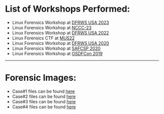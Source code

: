 # List of Workshops Performed:
- Linux Forensics Workshop at [DFRWS USA 2023](DFRWS_USA_2023)
- Linux Forensics Workshop at [NCCC-23](NCCC23)
- Linux Forensics Workshop at [DFRWS USA 2022](DFRWS_USA_2022)
- Linux Forensics CTF at [MUS22](MUS22)
- Linux Forensics Workshop at [DFRWS USA 2020](DFRWS_USA_2020)
- Linux Forensics Workshop at [SAFCSP 2020](SAFCSP_2020)
- Linux Forensics Workshop at [OSDFCon 2019](OSDFCon2019)

---
# Forensic Images:
- Case#1 files can be found [here](https://github.com/ashemery/LinuxForensics/tree/master/Workshops/Case1)
- Case#2 files can be found [here](https://github.com/ashemery/LinuxForensics/tree/master/Workshops/Case2)
- Case#3 files can be found [here](https://github.com/ashemery/LinuxForensics/tree/master/Workshops/Case3)
- Case#4 files can be found [here](https://github.com/ashemery/LinuxForensics/tree/master/Workshops/Case4)
